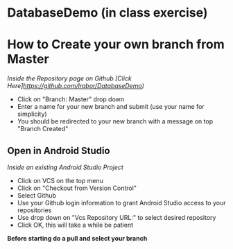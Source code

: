# DatabaseDemo (in class exercise)   

How to Create your own branch from Master
===================================
*Inside the Repository page on Github [Click Here]https://github.com/lrabor/DatabaseDemo)*  
- Click on "Branch: Master" drop down
- Enter a name for your new branch and submit (use your name for simplicity)
- You should be redirected to your new branch with a message on top "Branch Created"

Open in Android Studio
------------------------
*Inside an existing Android Studio Project*
- Click on VCS on the top menu
- Click on "Checkout from Version Control"
- Select Github
- Use your Github login information to grant Android Studio access to your repositories
- Use drop down on "Vcs Repository URL:" to select desired repository
- Click OK, this will take a while be patient

**Before starting do a pull and select your branch**
